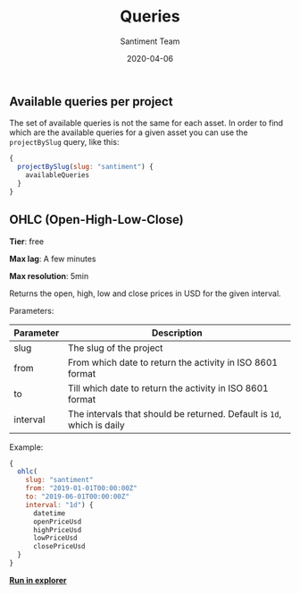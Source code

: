 ﻿---
title: Queries
author: Santiment Team
date: 2020-04-06
---

## Available queries per project

The set of available queries is not the same for each asset. In order to find which are the available queries for a given asset you can use the `projectBySlug` query, like this:

```js
{
  projectBySlug(slug: "santiment") {
    availableQueries
  }
}
```

## OHLC (Open-High-Low-Close)

**Tier**: free

**Max lag**: A few minutes

**Max resolution**: 5min

Returns the open, high, low and close prices in USD for the given interval.

Parameters:

| Parameter | Description                                                            |
| --------- | ---------------------------------------------------------------------- |
| slug      | The slug of the project                                                |
| from      | From which date to return the activity in ISO 8601 format              |
| to        | Till which date to return the activity in ISO 8601 format              |
| interval  | The intervals that should be returned. Default is `1d`, which is daily |

Example:

```js
{
  ohlc(
    slug: "santiment"
    from: "2019-01-01T00:00:00Z"
    to: "2019-06-01T00:00:00Z"
    interval: "1d") {
      datetime
      openPriceUsd
      highPriceUsd
      lowPriceUsd
      closePriceUsd
  }
}
```

**[Run in explorer](<https://api.santiment.net/graphiql?query=%7B%0A%20%20ohlc(slug%3A%20%22santiment%22%2C%20from%3A%20%222019-01-01T00%3A00%3A00Z%22%2C%20to%3A%20%222019-06-01T00%3A00%3A00Z%22%2C%20interval%3A%20%221d%22)%20%7B%0A%20%20%20%20datetime%0A%20%20%20%20openPriceUsd%0A%20%20%20%20highPriceUsd%0A%20%20%20%20lowPriceUsd%0A%20%20%20%20closePriceUsd%0A%20%20%7D%0A%7D%0A>)**
